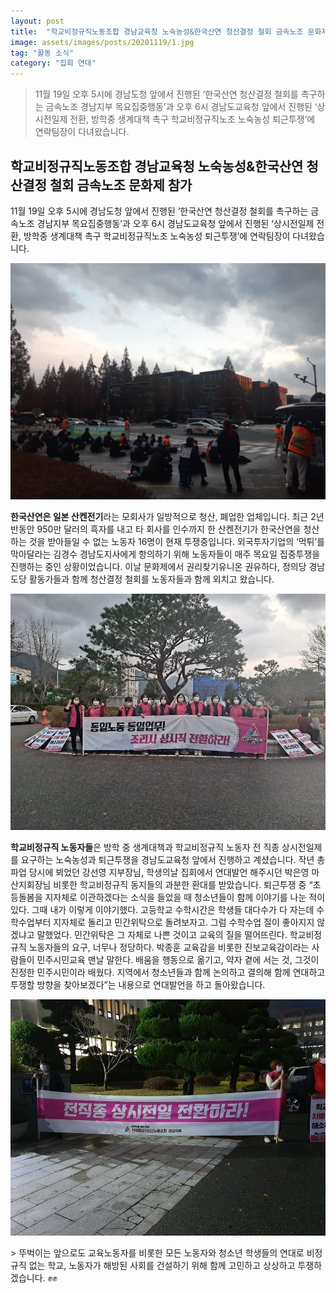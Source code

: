 ```yaml
---
layout: post
title:  "학교비정규직노동조합 경남교육청 노숙농성&한국산연 청산결정 철회 금속노조 문화제 참가"
image: assets/images/posts/20201119/1.jpg
tag: "활동 소식"
category: "집회 연대"
---
```

> 11월 19일 오후 5시에 경남도청 앞에서 진행된 ‘한국산연 청산결정 철회를 촉구하는 금속노조 경남지부 목요집중행동’과 오후 6시 경남도교육청 앞에서 진행된 ‘상시전일제 전환, 방학중 생계대책 촉구 학교비정규직노조 노숙농성 퇴근투쟁’에 연락팀장이 다녀왔습니다.

## 학교비정규직노동조합 경남교육청 노숙농성&한국산연 청산결정 철회 금속노조 문화제 참가

11월 19일 오후 5시에 경남도청 앞에서 진행된 ‘한국산연 청산결정 철회를 촉구하는 금속노조 경남지부 목요집중행동’과 오후 6시 경남도교육청 앞에서 진행된 ‘상시전일제 전환, 방학중 생계대책 촉구 학교비정규직노조 노숙농성 퇴근투쟁’에 연락팀장이 다녀왔습니다.

<p class="mb-5"><img class="shadow-lg" src="/assets/images/posts/20201119/2.jpg" alt="한국산연 청산결정 철회 금속노조 문화제 사진" /></p>

**한국산연은 일본 산켄전기**라는 모회사가 일방적으로 청산, 폐업한 업체입니다. 최근 2년 반동안 950만 달러의 흑자를 내고 타 회사를 인수까지 한 산켄전기가 한국산연을 청산하는 것을 받아들일 수 없는 노동자 16명이 현재 투쟁중입니다. 외국투자기업의 ‘먹튀’를 막아달라는 김경수 경남도지사에게 항의하기 위해 노동자들이 매주 목요일 집중투쟁을 진행하는 중인 상황이었습니다. 이날 문화제에서 권리찾기유니온 권유하다, 정의당 경남도당 활동가들과 함께 청산결정 철회를 노동자들과 함께 외치고 왔습니다.

<p class="mb-5"><img class="shadow-lg" src="/assets/images/posts/20201119/3.jpg" alt="학교비정규직노동자들이 동일노동 동일업무! 조리사 상시 전환하라고 쓰인 현수막을 들고 있다." /></p>

**학교비정규직 노동자들**은 방학 중 생계대책과 학교비정규직 노동자 전 직종 상시전일제를 요구하는 노숙농성과 퇴근투쟁을 경남도교육청 앞에서 진행하고 계셨습니다. 작년 총파업 당시에 뵈었던 강선영 지부장님, 학생의날 집회에서 연대발언 해주시던 박은영 마산지회장님 비롯한 학교비정규직 동지들의 과분한 환대를 받았습니다. 퇴근투쟁 중 “초등돌봄을 지자체로 이관하겠다는 소식을 들었을 때 청소년들이 함께 이야기를 나눈 적이 있다. 그때 내가 이렇게 이야기했다. 고등학교 수학시간은 학생들 대다수가 다 자는데 수학수업부터 지자체로 돌리고 민간위탁으로 돌려보자고. 그럼 수학수업 질이 좋아지지 않겠냐고 말했었다. 민간위탁은 그 자체로 나쁜 것이고 교육의 질을 떨어뜨린다. 학교비정규직 노동자들의 요구, 너무나 정당하다. 박종훈 교육감을 비롯한 진보교육감이라는 사람들이 민주시민교육 맨날 말한다. 배움을 행동으로 옮기고, 약자 곁에 서는 것, 그것이 진정한 민주시민이라 배웠다. 지역에서 청소년들과 함께 논의하고 결의해 함께 연대하고 투쟁할 방향을 찾아보겠다”는 내용으로 연대발언을 하고 돌아왔습니다. 

<p class="mb-5"><img class="shadow-lg" src="/assets/images/posts/20201119/4.jpg" alt="전직종 상시전일 전환하라고 쓰인 현수막을 들고 있다." /></p>
> 뚜벅이는 앞으로도 교육노동자를 비롯한 모든 노동자와 청소년 학생들의 연대로 비정규직 없는 학교, 노동자가 해방된 사회를 건설하기 위해 함께 고민하고 상상하고 투쟁하겠습니다. ✊✊